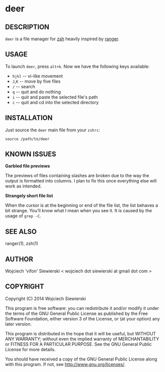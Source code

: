 deer
====

DESCRIPTION
-----------

`deer` is a file manager for [zsh](http://zsh.sourceforge.net/) heavily inspired
by [ranger](http://ranger.nongnu.org/).

USAGE
-----

To launch `deer`, press `alt+k`. Now we have the following keys available:

* `hjkl` --  vi-like movement
* `J`,`K` --  move by five files
* `/` -- search
* `q` -- quit and do nothing
* `i` -- quit and paste the selected file's path
* `c` -- quit and cd into the selected directory

INSTALLATION
------------

Just source the `deer` main file from your `zshrc`:

    source /path/to/deer

KNOWN ISSUES
------------

**Garbled file previews**

The previews of files containing slashes are broken due to the way the
output is formatted into columns. I plan to fix this once everything
else will work as intended.

**Strangely short file list**

When the cursor is at the beginning or end of the file list, the list
behaves a bit strange. You'll know what I mean when you see it. It is
caused by the usage of `grep -C`.

SEE ALSO
--------

ranger(1), zsh(1)

AUTHOR
------

Wojciech 'vifon' Siewierski < wojciech dot siewierski at gmail dot com >

COPYRIGHT
---------

Copyright (C) 2014  Wojciech Siewierski

This program is free software: you can redistribute it and/or modify
it under the terms of the GNU General Public License as published by
the Free Software Foundation, either version 3 of the License, or
(at your option) any later version.

This program is distributed in the hope that it will be useful,
but WITHOUT ANY WARRANTY; without even the implied warranty of
MERCHANTABILITY or FITNESS FOR A PARTICULAR PURPOSE.  See the
GNU General Public License for more details.

You should have received a copy of the GNU General Public License
along with this program.  If not, see <http://www.gnu.org/licenses/>.
